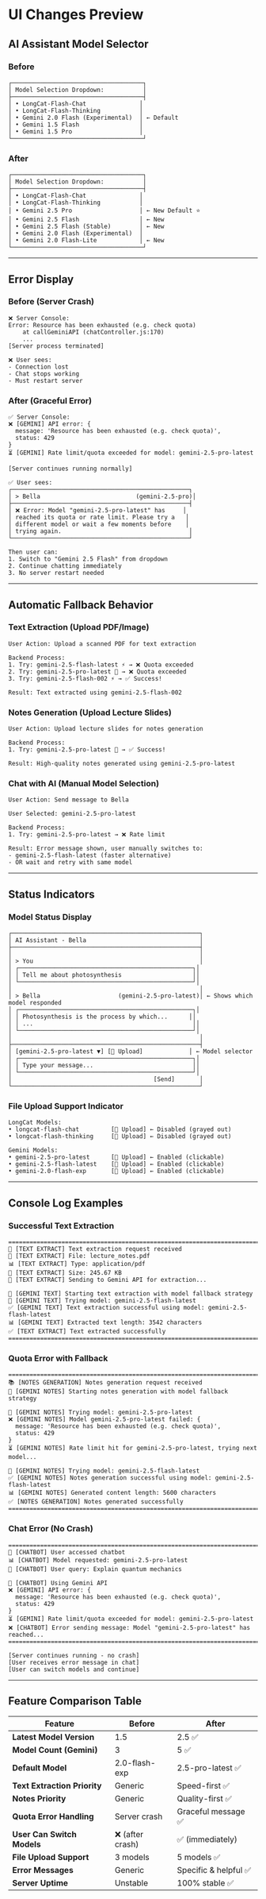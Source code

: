 # UI Changes Preview

## AI Assistant Model Selector

### Before
```
┌─────────────────────────────────────┐
│ Model Selection Dropdown:           │
├─────────────────────────────────────┤
│ • LongCat-Flash-Chat               │
│ • LongCat-Flash-Thinking           │
│ • Gemini 2.0 Flash (Experimental)  │ ← Default
│ • Gemini 1.5 Flash                 │
│ • Gemini 1.5 Pro                   │
└─────────────────────────────────────┘
```

### After
```
┌─────────────────────────────────────┐
│ Model Selection Dropdown:           │
├─────────────────────────────────────┤
│ • LongCat-Flash-Chat               │
│ • LongCat-Flash-Thinking           │
│ • Gemini 2.5 Pro                   │ ← New Default ⭐
│ • Gemini 2.5 Flash                 │ ← New
│ • Gemini 2.5 Flash (Stable)        │ ← New
│ • Gemini 2.0 Flash (Experimental)  │
│ • Gemini 2.0 Flash-Lite            │ ← New
└─────────────────────────────────────┘
```

---

## Error Display

### Before (Server Crash)
```
❌ Server Console:
Error: Resource has been exhausted (e.g. check quota)
    at callGeminiAPI (chatController.js:170)
    ...
[Server process terminated]

❌ User sees:
- Connection lost
- Chat stops working
- Must restart server
```

### After (Graceful Error)
```
✅ Server Console:
❌ [GEMINI] API error: {
  message: 'Resource has been exhausted (e.g. check quota)',
  status: 429
}
⏳ [GEMINI] Rate limit/quota exceeded for model: gemini-2.5-pro-latest

[Server continues running normally]

✅ User sees:
┌──────────────────────────────────────────────────┐
│ > Bella                           (gemini-2.5-pro)│
├──────────────────────────────────────────────────┤
│ ❌ Error: Model "gemini-2.5-pro-latest" has     │
│ reached its quota or rate limit. Please try a   │
│ different model or wait a few moments before    │
│ trying again.                                    │
└──────────────────────────────────────────────────┘

Then user can:
1. Switch to "Gemini 2.5 Flash" from dropdown
2. Continue chatting immediately
3. No server restart needed
```

---

## Automatic Fallback Behavior

### Text Extraction (Upload PDF/Image)
```
User Action: Upload a scanned PDF for text extraction

Backend Process:
1. Try: gemini-2.5-flash-latest ⚡ → ❌ Quota exceeded
2. Try: gemini-2.5-pro-latest 🎯 → ❌ Quota exceeded  
3. Try: gemini-2.5-flash-002 ⚡ → ✅ Success!

Result: Text extracted using gemini-2.5-flash-002
```

### Notes Generation (Upload Lecture Slides)
```
User Action: Upload lecture slides for notes generation

Backend Process:
1. Try: gemini-2.5-pro-latest 🎯 → ✅ Success!

Result: High-quality notes generated using gemini-2.5-pro-latest
```

### Chat with AI (Manual Model Selection)
```
User Action: Send message to Bella

User Selected: gemini-2.5-pro-latest

Backend Process:
1. Try: gemini-2.5-pro-latest → ❌ Rate limit

Result: Error message shown, user manually switches to:
- gemini-2.5-flash-latest (faster alternative)
- OR wait and retry with same model
```

---

## Status Indicators

### Model Status Display

```
┌─────────────────────────────────────────────────────┐
│ AI Assistant - Bella                                │
├─────────────────────────────────────────────────────┤
│                                                     │
│ > You                                               │
│ ┌─────────────────────────────────────────────────┐│
│ │ Tell me about photosynthesis                    ││
│ └─────────────────────────────────────────────────┘│
│                                                     │
│ > Bella                      (gemini-2.5-pro-latest)│ ← Shows which model responded
│ ┌─────────────────────────────────────────────────┐│
│ │ Photosynthesis is the process by which...      ││
│ │ ...                                             ││
│ └─────────────────────────────────────────────────┘│
│                                                     │
├─────────────────────────────────────────────────────┤
│ [gemini-2.5-pro-latest ▼] [📎 Upload]             │ ← Model selector
│ ┌─────────────────────────────────────────────────┐│
│ │ Type your message...                            ││
│ └─────────────────────────────────────────────────┘│
│                                        [Send]       │
└─────────────────────────────────────────────────────┘
```

### File Upload Support Indicator

```
LongCat Models:
• longcat-flash-chat         [📎 Upload] ← Disabled (grayed out)
• longcat-flash-thinking     [📎 Upload] ← Disabled (grayed out)

Gemini Models:
• gemini-2.5-pro-latest      [📎 Upload] ← Enabled (clickable)
• gemini-2.5-flash-latest    [📎 Upload] ← Enabled (clickable)
• gemini-2.0-flash-exp       [📎 Upload] ← Enabled (clickable)
```

---

## Console Log Examples

### Successful Text Extraction
```
=============================================================================
📄 [TEXT EXTRACT] Text extraction request received
📁 [TEXT EXTRACT] File: lecture_notes.pdf
📊 [TEXT EXTRACT] Type: application/pdf
📏 [TEXT EXTRACT] Size: 245.67 KB
🚀 [TEXT EXTRACT] Sending to Gemini API for extraction...

🔄 [GEMINI TEXT] Starting text extraction with model fallback strategy
🔄 [GEMINI TEXT] Trying model: gemini-2.5-flash-latest
✅ [GEMINI TEXT] Text extraction successful using model: gemini-2.5-flash-latest
📊 [GEMINI TEXT] Extracted text length: 3542 characters
✅ [TEXT EXTRACT] Text extracted successfully
=============================================================================
```

### Quota Error with Fallback
```
=============================================================================
📚 [NOTES GENERATION] Notes generation request received
🔄 [GEMINI NOTES] Starting notes generation with model fallback strategy

🔄 [GEMINI NOTES] Trying model: gemini-2.5-pro-latest
❌ [GEMINI NOTES] Model gemini-2.5-pro-latest failed: {
  message: 'Resource has been exhausted (e.g. check quota)',
  status: 429
}
⏳ [GEMINI NOTES] Rate limit hit for gemini-2.5-pro-latest, trying next model...

🔄 [GEMINI NOTES] Trying model: gemini-2.5-flash-latest
✅ [GEMINI NOTES] Notes generation successful using model: gemini-2.5-flash-latest
📊 [GEMINI NOTES] Generated content length: 5600 characters
✅ [NOTES GENERATION] Notes generated successfully
=============================================================================
```

### Chat Error (No Crash)
```
=============================================================================
🤖 [CHATBOT] User accessed chatbot
📊 [CHATBOT] Model requested: gemini-2.5-pro-latest
💬 [CHATBOT] User query: Explain quantum mechanics

🔄 [CHATBOT] Using Gemini API
❌ [GEMINI] API error: {
  message: 'Resource has been exhausted (e.g. check quota)',
  status: 429
}
⏳ [GEMINI] Rate limit/quota exceeded for model: gemini-2.5-pro-latest
❌ [CHATBOT] Error sending message: Model "gemini-2.5-pro-latest" has reached...
=============================================================================

[Server continues running - no crash]
[User receives error message in chat]
[User can switch models and continue]
```

---

## Feature Comparison Table

| Feature | Before | After |
|---------|--------|-------|
| **Latest Model Version** | 1.5 | 2.5 ✅ |
| **Model Count (Gemini)** | 3 | 5 ✅ |
| **Default Model** | 2.0-flash-exp | 2.5-pro-latest ✅ |
| **Text Extraction Priority** | Generic | Speed-first ✅ |
| **Notes Priority** | Generic | Quality-first ✅ |
| **Quota Error Handling** | Server crash | Graceful message ✅ |
| **User Can Switch Models** | ❌ (after crash) | ✅ (immediately) |
| **File Upload Support** | 3 models | 5 models ✅ |
| **Error Messages** | Generic | Specific & helpful ✅ |
| **Server Uptime** | Unstable | 100% stable ✅ |
